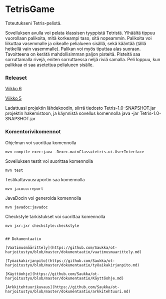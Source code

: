 # TetrisGame

Toteutukseni Tetris-pelistä. 

Sovelluksen avulla voi pelata klassisen tyyppistä Tetristä. Ylhäältä tippuu vuorollaan palikoita, mitä korkeampi taso, sitä nopeammin. Palikoita voi liikuttaa vasemmalle ja oikealle pelialueen sisällä, sekä kääntää (tällä hetkellä vain vasemmalle). Palikan voi myös tiputtaa alas suoraan. Tavoitteena on kerätä mahdollisimman paljon pisteitä. Pisteitä saa sorruttamalla rivejä, eniten sorruttaessa neljä riviä samalla. Peli loppuu, kun palikkaa ei saa asetettua pelialueen sisälle. 


### Releaset

[Viikko 6](https://github.com/Saukka/ot-harjoitustyo/releases/tag/viikko6)

[Viikko 5](https://github.com/Saukka/ot-harjoitustyo/releases/tag/viikko5)

Ladattuasi projektin lähdekoodin, siirrä tiedosto Tetris-1.0-SNAPSHOT.jar projektin hakemistoon, ja käynnistä sovellus komennolla java -jar Tetris-1.0-SNAPSHOT.jar

### Komentorivikomennot

Ohjelman voi suorittaa komennolla

```
mvn compile exec:java -Dexec.mainClass=tetris.ui.UserInterface
```

Sovelluksen testit voi suorittaa komennolla 

```
mvn test
```
Testikattavuusraportin saa komennolla

```
mvn jacoco:report
```
JavaDocin voi generoida komennolla 

```
mvn javadoc:javadoc
```

Checkstyle tarkistukset voi suorittaa komennolla

```
mvn jxr:jxr checkstyle:checkstyle


## Dokumentaatio

[Vaatimusmäärittely](https://github.com/Saukka/ot-harjoitustyo/blob/master/dokumentaatio/vaatimusmaarittely.md)

[Työaikakirjanpito](https://github.com/Saukka/ot-harjoitustyo/blob/master/dokumentaatio/työaikakirjanpito.md) 

[Käyttöohje](https://github.com/Saukka/ot-harjoitustyo/blob/master/dokumentaatio/Käyttöohje.md)

[Arkkitehtuurikuvaus](https://github.com/Saukka/ot-harjoitustyo/blob/master/dokumentaatio/arkkitehtuuri.md)
